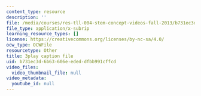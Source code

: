 ```yaml
---
content_type: resource
description: ''
file: /media/courses/res-tll-004-stem-concept-videos-fall-2013/b731ec3d6b63606eededdfbb991cffcd_jwfeVqhqEB8.srt
file_type: application/x-subrip
learning_resource_types: []
license: https://creativecommons.org/licenses/by-nc-sa/4.0/
ocw_type: OCWFile
resourcetype: Other
title: 3play caption file
uid: b731ec3d-6b63-606e-eded-dfbb991cffcd
video_files:
  video_thumbnail_file: null
video_metadata:
  youtube_id: null
---
```

